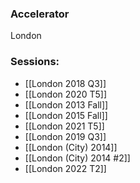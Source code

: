 
### Accelerator
London
 
### Sessions: 
- [[London 2018 Q3]]
- [[London 2020 T5]]
- [[London 2013 Fall]]
- [[London 2015 Fall]]
- [[London 2021 T5]]
- [[London 2019 Q3]]
- [[London (City) 2014]]
- [[London (City) 2014 #2]]
- [[London 2022 T2]]


